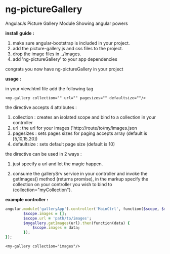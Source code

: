 ng-pictureGallery
=================

AngularJs Picture Gallery Module
Showing angular powers

 

__install guide :__

1. make sure angular-bootstrap is included in your project.
2. add the picture-gallery.js and css files to the project.
3. drop the image files in ../images.
4. add 'ng-pictureGallery' to your app dependencies

congrats you now have ng-pictureGallery in your project


__usage :__

in your view.html file add the following tag

    <my-gallery collection="" url="" pagesizes="" defaultsize=""/>   


the directive accepts 4 attributes :

1. collection  : creates an isolated scope and bind to a collection in your controller
2. url         : the url for your images ('http://route/to/my/images.json
3. pagesizes   : sets pages sizes for paging accepts array (default is [5,10,15,20])
4. defaultsize : sets default page size (default is 10)


the directive can be used in 2 ways :

1. just specify a url and let the magic happen.

2. consume the gallerySrv service in your controller 
and invoke the getImages() method (returns promise),
in the markup specify the collection on your controller 
you wish to bind to (collection="myCollection").

__example controller :__
```ruby
angular.module('galleryApp').controller('MainCtrl', function($scope, $mygallery) {
        $scope.images = [];
        $scope.url = 'path/to/images';
        $mygallery.getImages(url).then(function(data) {
            $scope.images = data;
        });
});
```
 `<my-gallery collection="images"/>`
